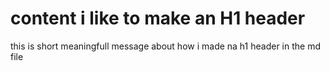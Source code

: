 # content i like to make an H1 header

this is short meaningfull message about how i made na h1 header in the md file
